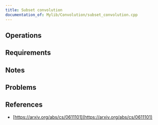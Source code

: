 ```yaml
---
title: Subset convolution
documentation_of: Mylib/Convolution/subset_convolution.cpp
---
```


## Operations

## Requirements

## Notes

## Problems

## References

- [https://arxiv.org/abs/cs/0611101](https://arxiv.org/abs/cs/0611101)
